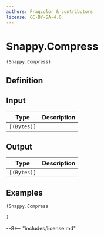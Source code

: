 ```yaml
---
authors: Fragcolor & contributors
license: CC-BY-SA-4.0
---
```



# Snappy.Compress

```clojure
(Snappy.Compress)
```


## Definition




## Input

| Type | Description |
|------|-------------|
| `[(Bytes)]` |  |


## Output

| Type | Description |
|------|-------------|
| `[(Bytes)]` |  |


## Examples

```clojure
(Snappy.Compress

)
```


--8<-- "includes/license.md"

